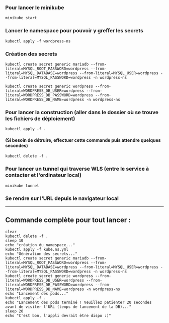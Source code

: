 ### Pour lancer le minikube

`minikube start`

### Lancer le namespace pour pouvoir y greffer les secrets
`kubectl apply -f wordpress-ns`

### Création des secrets
```kubectl create secret generic mariadb --from-literal=MYSQL_ROOT_PASSWORD=wordpress --from-literal=MYSQL_DATABASE=wordpress --from-literal=MYSQL_USER=wordpress --from-literal=MYSQL_PASSWORD=wordpress -n wordpress-ns```

```kubectl create secret generic wordpress --from-literal=WORDPRESS_DB_USER=wordpress --from-literal=WORDPRESS_DB_PASSWORD=wordpress --from-literal=WORDPRESS_DB_NAME=wordpress -n wordpress-ns```

### Pour lancer la construction (aller dans le dossier où se trouve les fichiers de déploiement)

`kubectl apply -f .`

#### (Si besoin de détruire, effectuer cette commande puis attendre quelques secondes)

`kubectl delete -f .`

### Pour lancer un tunnel qui traverse WLS (entre le service à contacter et l'ordinateur local)

`minikube tunnel`


### Se rendre sur l'URL depuis le navigateur local

---------------------------

## Commande complète pour tout lancer :
```
clear
kubectl delete -f .
sleep 10
echo "création du namespace..."
kubectl apply -f kube.ns.yml
echo "Génération des secrets..."
kubectl create secret generic mariadb --from-literal=MYSQL_ROOT_PASSWORD=wordpress --from-literal=MYSQL_DATABASE=wordpress --from-literal=MYSQL_USER=wordpress --from-literal=MYSQL_PASSWORD=wordpress -n wordpress-ns 
kubectl create secret generic wordpress --from-literal=WORDPRESS_DB_USER=wordpress --from-literal=WORDPRESS_DB_PASSWORD=wordpress --from-literal=WORDPRESS_DB_NAME=wordpress -n wordpress-ns
echo "Lancement des pods..."
kubectl apply -f . 
echo "Lancement des pods terminé ! Veuillez patienter 20 secondes avant de visiter l'URL (temps de lancement de la DB)..."
sleep 20
echo "C'est bon, l'appli devrait être dispo :)"
```


